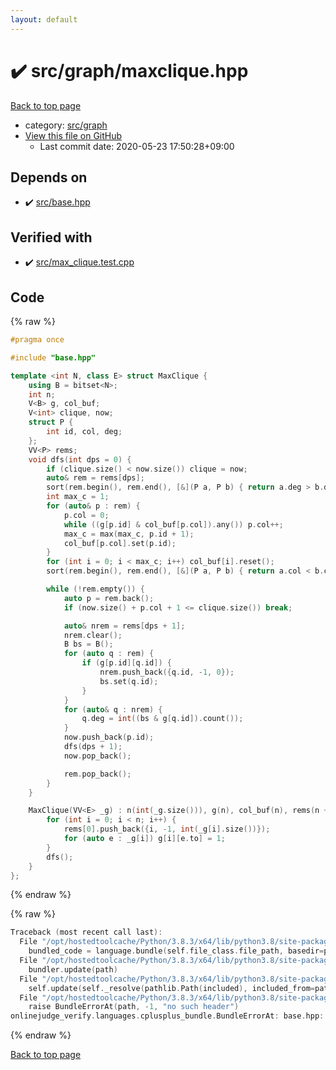 ```yaml
---
layout: default
---
```


<!-- mathjax config similar to math.stackexchange -->
<script type="text/javascript" async
  src="https://cdnjs.cloudflare.com/ajax/libs/mathjax/2.7.5/MathJax.js?config=TeX-MML-AM_CHTML">
</script>
<script type="text/x-mathjax-config">
  MathJax.Hub.Config({
    TeX: { equationNumbers: { autoNumber: "AMS" }},
    tex2jax: {
      inlineMath: [ ['$','$'] ],
      processEscapes: true
    },
    "HTML-CSS": { matchFontHeight: false },
    displayAlign: "left",
    displayIndent: "2em"
  });
</script>

<script type="text/javascript" src="https://cdnjs.cloudflare.com/ajax/libs/jquery/3.4.1/jquery.min.js"></script>
<script src="https://cdn.jsdelivr.net/npm/jquery-balloon-js@1.1.2/jquery.balloon.min.js" integrity="sha256-ZEYs9VrgAeNuPvs15E39OsyOJaIkXEEt10fzxJ20+2I=" crossorigin="anonymous"></script>
<script type="text/javascript" src="../../../assets/js/copy-button.js"></script>
<link rel="stylesheet" href="../../../assets/css/copy-button.css" />


# :heavy_check_mark: src/graph/maxclique.hpp

<a href="../../../index.html">Back to top page</a>

* category: <a href="../../../index.html#5442c8f317d712204bf06ed26672e17c">src/graph</a>
* <a href="{{ site.github.repository_url }}/blob/master/src/graph/maxclique.hpp">View this file on GitHub</a>
    - Last commit date: 2020-05-23 17:50:28+09:00




## Depends on

* :heavy_check_mark: <a href="../base.hpp.html">src/base.hpp</a>


## Verified with

* :heavy_check_mark: <a href="../../../verify/src/max_clique.test.cpp.html">src/max_clique.test.cpp</a>


## Code

<a id="unbundled"></a>
{% raw %}
```cpp
#pragma once

#include "base.hpp"

template <int N, class E> struct MaxClique {
    using B = bitset<N>;
    int n;
    V<B> g, col_buf;
    V<int> clique, now;
    struct P {
        int id, col, deg;
    };
    VV<P> rems;
    void dfs(int dps = 0) {
        if (clique.size() < now.size()) clique = now;
        auto& rem = rems[dps];
        sort(rem.begin(), rem.end(), [&](P a, P b) { return a.deg > b.deg; });
        int max_c = 1;
        for (auto& p : rem) {
            p.col = 0;
            while ((g[p.id] & col_buf[p.col]).any()) p.col++;
            max_c = max(max_c, p.id + 1);
            col_buf[p.col].set(p.id);
        }
        for (int i = 0; i < max_c; i++) col_buf[i].reset();
        sort(rem.begin(), rem.end(), [&](P a, P b) { return a.col < b.col; });

        while (!rem.empty()) {
            auto p = rem.back();
            if (now.size() + p.col + 1 <= clique.size()) break;

            auto& nrem = rems[dps + 1];
            nrem.clear();
            B bs = B();
            for (auto q : rem) {
                if (g[p.id][q.id]) {
                    nrem.push_back({q.id, -1, 0});
                    bs.set(q.id);
                }
            }
            for (auto& q : nrem) {
                q.deg = int((bs & g[q.id]).count());
            }
            now.push_back(p.id);
            dfs(dps + 1);
            now.pop_back();

            rem.pop_back();
        }
    }

    MaxClique(VV<E> _g) : n(int(_g.size())), g(n), col_buf(n), rems(n + 1) {
        for (int i = 0; i < n; i++) {
            rems[0].push_back({i, -1, int(_g[i].size())});
            for (auto e : _g[i]) g[i][e.to] = 1;
        }
        dfs();
    }
};

```
{% endraw %}

<a id="bundled"></a>
{% raw %}
```cpp
Traceback (most recent call last):
  File "/opt/hostedtoolcache/Python/3.8.3/x64/lib/python3.8/site-packages/onlinejudge_verify/docs.py", line 349, in write_contents
    bundled_code = language.bundle(self.file_class.file_path, basedir=pathlib.Path.cwd())
  File "/opt/hostedtoolcache/Python/3.8.3/x64/lib/python3.8/site-packages/onlinejudge_verify/languages/cplusplus.py", line 185, in bundle
    bundler.update(path)
  File "/opt/hostedtoolcache/Python/3.8.3/x64/lib/python3.8/site-packages/onlinejudge_verify/languages/cplusplus_bundle.py", line 307, in update
    self.update(self._resolve(pathlib.Path(included), included_from=path))
  File "/opt/hostedtoolcache/Python/3.8.3/x64/lib/python3.8/site-packages/onlinejudge_verify/languages/cplusplus_bundle.py", line 187, in _resolve
    raise BundleErrorAt(path, -1, "no such header")
onlinejudge_verify.languages.cplusplus_bundle.BundleErrorAt: base.hpp: line -1: no such header

```
{% endraw %}

<a href="../../../index.html">Back to top page</a>

